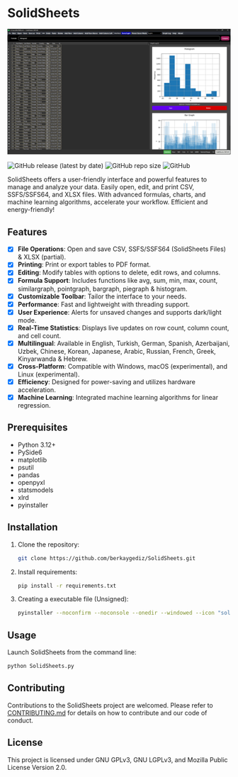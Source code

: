 # SolidSheets

![Screenshot](images/banner/solidsheets_banner_3.png)

![GitHub release (latest by date)](https://img.shields.io/github/v/release/berkaygediz/solidsheets)
![GitHub repo size](https://img.shields.io/github/repo-size/berkaygediz/solidsheets)
![GitHub](https://img.shields.io/github/license/berkaygediz/solidsheets)

SolidSheets offers a user-friendly interface and powerful features to manage and analyze your data. Easily open, edit, and print CSV, SSFS/SSFS64, and XLSX files. With advanced formulas, charts, and machine learning algorithms, accelerate your workflow. Efficient and energy-friendly!

## Features

- [x] **File Operations**: Open and save CSV, SSFS/SSFS64 (SolidSheets Files) & XLSX (partial).
- [x] **Printing**: Print or export tables to PDF format.
- [x] **Editing**: Modify tables with options to delete, edit rows, and columns.
- [x] **Formula Support**: Includes functions like avg, sum, min, max, count, similargraph, pointgraph, bargraph, piegraph & histogram.
- [x] **Customizable Toolbar**: Tailor the interface to your needs.
- [x] **Performance**: Fast and lightweight with threading support.
- [x] **User Experience**: Alerts for unsaved changes and supports dark/light mode.
- [x] **Real-Time Statistics**: Displays live updates on row count, column count, and cell count.
- [x] **Multilingual**: Available in English, Turkish, German, Spanish, Azerbaijani, Uzbek, Chinese, Korean, Japanese, Arabic, Russian, French, Greek, Kinyarwanda & Hebrew.
- [x] **Cross-Platform**: Compatible with Windows, macOS (experimental), and Linux (experimental).
- [x] **Efficiency**: Designed for power-saving and utilizes hardware acceleration.
- [x] **Machine Learning**: Integrated machine learning algorithms for linear regression.

## Prerequisites

- Python 3.12+
- PySide6
- matplotlib
- psutil
- pandas
- openpyxl
- statsmodels
- xlrd
- pyinstaller

## Installation

1. Clone the repository:

   ```bash
   git clone https://github.com/berkaygediz/SolidSheets.git
   ```

2. Install requirements:

   ```bash
   pip install -r requirements.txt
   ```

3. Creating a executable file (Unsigned):

   ```bash
   pyinstaller --noconfirm --noconsole --onedir --windowed --icon "solidsheets_icon.ico" --name "SolidSheets" --clean --optimize "2" "SolidSheets.py"
   ```

## Usage

Launch SolidSheets from the command line:

```bash
python SolidSheets.py
```

## Contributing

Contributions to the SolidSheets project are welcomed. Please refer to [CONTRIBUTING.md](CONTRIBUTING.md) for details on how to contribute and our code of conduct.

## License

This project is licensed under GNU GPLv3, GNU LGPLv3, and Mozilla Public License Version 2.0.
